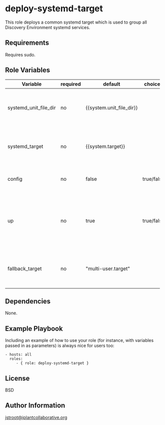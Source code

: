 deploy-systemd-target
=====================

This role deploys a common systemd target which is used to group all
Discovery Environment systemd services.

Requirements
------------

Requires sudo.

Role Variables
--------------


|Variable               | required | default                  | choices        | comments                                             |
|-----------------------|----------|--------------------------|----------------|------------------------------------------------------|
| systemd_unit_file_dir |    no    | {{system.unit_file_dir}} |                | The directory where systemd unit files are installed |
| systemd_target        |    no    | {{system.target}}        |                | The name of the Discovery Environment systemd target |
| config                |    no    | false                    | true/false     | Whether to deploy the target's unit file             |
| up                    |    no    | true                     | true/false     | When true, will isolate the de target (starting all 'wanted' services), false otherwise |
| fallback_target       |    no    | "multi-user.target"      |                | The systemd target to isolate when `up` is false     |


Dependencies
------------

None.

Example Playbook
----------------

Including an example of how to use your role (for instance, with variables passed in as parameters) is always nice for users too:

    - hosts: all
      roles:
         - { role: deploy-systemd-target }

License
-------

BSD

Author Information
------------------

jstroot@iplantcollaborative.org
